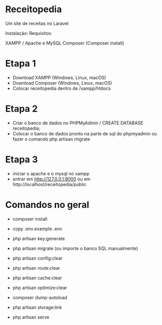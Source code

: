 # Receitopedia
Um site de receitas no Laravel

Instalação:
Requisitos:

XAMPP / Apache e MySQL
Composer (Composer install)
# Etapa 1
- Download XAMPP (Windows, Linux, macOS)
- Download Composer (Windows, Linux, macOS)
- Colocar receitopedia dentro de /xampp/htdocs

# Etapa 2
- Criar o banco de dados no PHPMyAdmin / CREATE DATABASE receitopedia;
- Colocar o banco de dados pronto na parte de sql do phpmyadmin ou fazer o comando php artisan migrate

# Etapa 3
- iniciar o apache e o mysql no xampp
- entrar em http://127.0.0.1:8000 ou em http://localhost/receitopedia/public


# Comandos no geral

- composer install
- copy .env.example .env
- php artisan key:generate

- php artisan migrate  (ou importe o banco SQL manualmente)

- php artisan config:clear
- php artisan route:clear
- php artisan cache:clear
- php artisan optimize:clear
- composer dump-autoload
- php artisan storage:link
- php artisan serve
